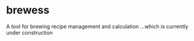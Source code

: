 # brewess
A tool for brewing recipe management and calculation
...which is currently under construction
